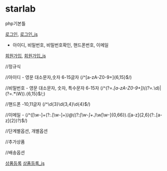 # starlab

php기본틀

[로그인](https://github.com/austar94/starlab/blob/master/intro/index.php),
[로그인_js](https://github.com/austar94/starlab/blob/master/intro/js/index.js)

- 아이디, 비밀번호, 비밀번호확인, 핸드폰번호, 이메일

[회원가입](https://github.com/austar94/starlab/blob/master/intro/join.php),
[회원가입_js](https://github.com/austar94/starlab/blob/master/intro/js/join.js)

  //정규식
  
  //아이디 - 영문 대소문자,숫자 6-15글자   (/^[a-zA-Z0-9+]{6,15}$/)
  
  //비밀번호 - 영문 대소문자, 숫자, 특수문자 6-15자    (/^(?=.*[a-zA-Z0-9+])((?=.*\d)|(?=.*\W)).{6,15}$/;)
  
  //핸드폰 -10,11글자    (/^\d{3}\d{3,4}\d{4}$/)
  
  //이메일 -   (/^([\w-]+(?:\.[\w-]+)*)@((?:[\w-]+\.)*\w[\w-]{0,66})\.([a-z]{2,6}(?:\.[a-z]{2})?)$/)
  


//단계별옵션, 개별옵션

//추가상품

//배송옵션

[상품등록](https://github.com/austar94/starlab/blob/master/goods/goodsAdd.php)
[상품등록_js](https://github.com/austar94/starlab/blob/master/goods/js/goodsAdd.js)
